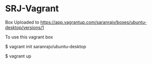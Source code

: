 # SRJ-Vagrant
Box Uploaded to 
https://app.vagrantup.com/saranrajv/boxes/ubuntu-desktop/versions/1

To use this vagrant box

$ vagrant init saranrajv/ubuntu-desktop 

$ vagrant up